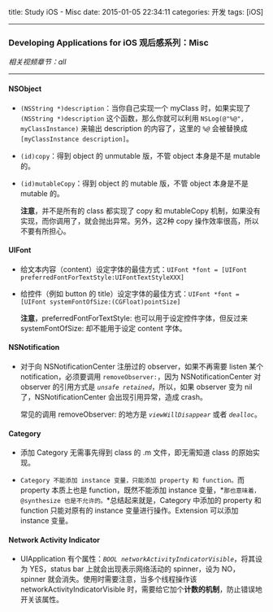 title: Study iOS - Misc
date: 2015-01-05 22:34:11
categories: 开发
tags: [iOS]

---

### Developing Applications for iOS 观后感系列：Misc

*相关视频章节：all*

---

<!--more-->

#### NSObject

* `(NSString *)description`：当你自己实现一个 myClass 时，如果实现了 `(NSString *)description` 这个函数，那么你就可以利用 `NSLog(@"%@", myClassInstance)` 来输出 description 的内容了，这里的 *`%@`* 会被替换成 `[myClassInstance description]`。

* `(id)copy`：得到 object 的 unmutable 版，不管 object 本身是不是 mutable 的。

* `(id)mutableCopy`：得到 object 的 mutable 版，不管 object 本身是不是 mutable 的。

	**注意**，并不是所有的 class 都实现了 copy 和 mutableCopy 机制，如果没有实现，而你调用了，就会抛出异常。另外，这2种 copy 操作效率很高，所以不要有所担心。
	
#### UIFont

* 给文本内容（content）设定字体的最佳方式：`UIFont *font = [UIFont preferredFontForTextStyle:UIFontTextStyleXXX]`

* 给控件（例如 button 的 title）设定字体的最佳方式：`UIFont *font = [UIFont systemFontOfSize:(CGFloat)pointSize]`

	**注意**，preferredFontForTextStyle: 也可以用于设定控件字体，但反过来 systemFontOfSize: 却不能用于设定 content 字体。
	
#### NSNotification

* 对于向 NSNotificationCenter 注册过的 observer，如果不再需要 listen 某个 notification，必须要调用 `removeObserver:`，因为 NSNotificationCenter 对 observer 的引用方式是 *`unsafe retained`*，所以，如果 observer 变为 nil 了，NSNotificationCenter 会出现引用异常，造成 crash。

	常见的调用 removeObserver: 的地方是 *`viewWillDisappear`* 或者 *`dealloc`*。
	
#### Category

* 添加 Category 无需事先得到 class 的 .m 文件，即无需知道 class 的原始实现。

* `Category 不能添加 instance 变量，只能添加 property 和 function。`而 property 本质上也是 function，既然不能添加 instance 变量，*`那也意味着，@synthesize 也是不允许的。`*总结起来就是，Category 中添加的 property 和 function 只能对原有的 instance 变量进行操作。Extension 可以添加 instance 变量。

#### Network Activity Indicator

* UIApplication 有个属性：*`BOOL networkActivityIndicatorVisible`*，将其设为 YES，status bar 上就会出现表示网络活动的 spinner，设为 NO，spinner 就会消失。使用时需要注意，当多个线程操作该 networkActivityIndicatorVisible 时，需要给它加个**计数的机制**，防止错误地开关该属性。

